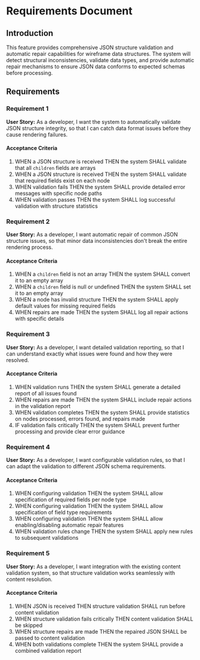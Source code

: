 # Requirements Document

## Introduction

This feature provides comprehensive JSON structure validation and automatic repair capabilities for wireframe data structures. The system will detect structural inconsistencies, validate data types, and provide automatic repair mechanisms to ensure JSON data conforms to expected schemas before processing.

## Requirements

### Requirement 1

**User Story:** As a developer, I want the system to automatically validate JSON structure integrity, so that I can catch data format issues before they cause rendering failures.

#### Acceptance Criteria

1. WHEN a JSON structure is received THEN the system SHALL validate that all `children` fields are arrays
2. WHEN a JSON structure is received THEN the system SHALL validate that required fields exist on each node
3. WHEN validation fails THEN the system SHALL provide detailed error messages with specific node paths
4. WHEN validation passes THEN the system SHALL log successful validation with structure statistics

### Requirement 2

**User Story:** As a developer, I want automatic repair of common JSON structure issues, so that minor data inconsistencies don't break the entire rendering process.

#### Acceptance Criteria

1. WHEN a `children` field is not an array THEN the system SHALL convert it to an empty array
2. WHEN a `children` field is null or undefined THEN the system SHALL set it to an empty array
3. WHEN a node has invalid structure THEN the system SHALL apply default values for missing required fields
4. WHEN repairs are made THEN the system SHALL log all repair actions with specific details

### Requirement 3

**User Story:** As a developer, I want detailed validation reporting, so that I can understand exactly what issues were found and how they were resolved.

#### Acceptance Criteria

1. WHEN validation runs THEN the system SHALL generate a detailed report of all issues found
2. WHEN repairs are made THEN the system SHALL include repair actions in the validation report
3. WHEN validation completes THEN the system SHALL provide statistics on nodes processed, errors found, and repairs made
4. IF validation fails critically THEN the system SHALL prevent further processing and provide clear error guidance

### Requirement 4

**User Story:** As a developer, I want configurable validation rules, so that I can adapt the validation to different JSON schema requirements.

#### Acceptance Criteria

1. WHEN configuring validation THEN the system SHALL allow specification of required fields per node type
2. WHEN configuring validation THEN the system SHALL allow specification of field type requirements
3. WHEN configuring validation THEN the system SHALL allow enabling/disabling automatic repair features
4. WHEN validation rules change THEN the system SHALL apply new rules to subsequent validations

### Requirement 5

**User Story:** As a developer, I want integration with the existing content validation system, so that structure validation works seamlessly with content resolution.

#### Acceptance Criteria

1. WHEN JSON is received THEN structure validation SHALL run before content validation
2. WHEN structure validation fails critically THEN content validation SHALL be skipped
3. WHEN structure repairs are made THEN the repaired JSON SHALL be passed to content validation
4. WHEN both validations complete THEN the system SHALL provide a combined validation report
